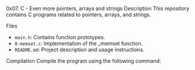 0x07. C - Even more pointers, arrays and strings
 Description
This repository contains C programs related to pointers, arrays, and strings.

 Files
- `main.h`: Contains function prototypes.
- `0-memset.c`: Implementation of the _memset function.
- `README.md`: Project description and usage instructions.

 Compilation
Compile the program using the following command:

